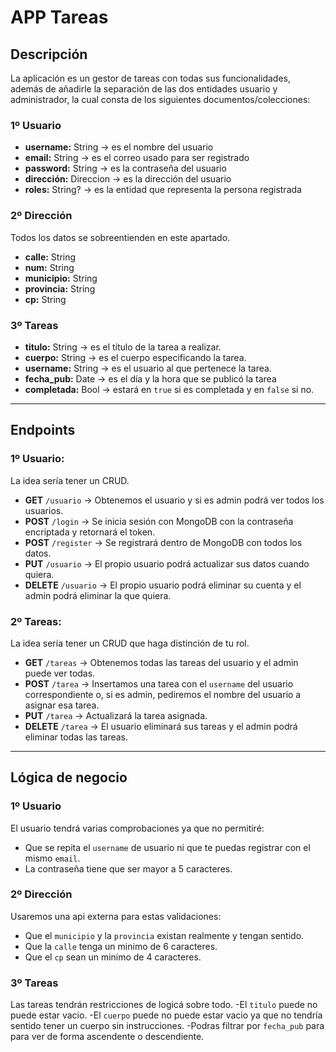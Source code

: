 # APP Tareas

## Descripción

La aplicación es un gestor de tareas con todas sus funcionalidades, además de añadirle la separación de las dos entidades usuario y administrador, la cual consta de los siguientes documentos/colecciones:

### 1º Usuario
- **username:** String → es el nombre del usuario  
- **email:** String → es el correo usado para ser registrado  
- **password:** String → es la contraseña del usuario  
- **dirección:** Direccion → es la dirección del usuario  
- **roles:** String? → es la entidad que representa la persona registrada  

### 2º Dirección
Todos los datos se sobreentienden en este apartado.  
- **calle:** String  
- **num:** String  
- **municipio:** String  
- **provincia:** String  
- **cp:** String  

### 3º Tareas
- **titulo:** String → es el título de la tarea a realizar.  
- **cuerpo:** String → es el cuerpo especificando la tarea.  
- **username:** String → es el usuario al que pertenece la tarea.  
- **fecha_pub:** Date → es el día y la hora que se publicó la tarea  
- **completada:** Bool → estará en `true` si es completada y en `false` si no.  

---

## Endpoints

### 1º Usuario:
La idea sería tener un CRUD.  

- **GET** `/usuario` → Obtenemos el usuario y si es admin podrá ver todos los usuarios.  
- **POST** `/login` → Se inicia sesión con MongoDB con la contraseña encriptada y retornará el token.  
- **POST** `/register` → Se registrará dentro de MongoDB con todos los datos.  
- **PUT** `/usuario` → El propio usuario podrá actualizar sus datos cuando quiera.  
- **DELETE** `/usuario` → El propio usuario podrá eliminar su cuenta y el admin podrá eliminar la que quiera.  

### 2º Tareas:
La idea sería tener un CRUD que haga distinción de tu rol.  

- **GET** `/tareas` → Obtenemos todas las tareas del usuario y el admin puede ver todas.  
- **POST** `/tarea` → Insertamos una tarea con el `username` del usuario correspondiente o, si es admin, pediremos el nombre del usuario a asignar esa tarea.  
- **PUT** `/tarea` → Actualizará la tarea asignada.  
- **DELETE** `/tarea` → El usuario eliminará sus tareas y el admin podrá eliminar todas las tareas.  

---

## Lógica de negocio

### 1º Usuario
El usuario tendrá varias comprobaciones ya que no permitiré:  
- Que se repita el `username` de usuario ni que te puedas registrar con el mismo `email`.  
- La contraseña tiene que ser mayor a 5 caracteres.

### 2º Dirección
Usaremos una api externa para estas validaciones: 
- Que el `municipio` y la `provincia` existan realmente y tengan sentido.
- Que la `calle` tenga un minimo de 6 caracteres.
- Que el `cp` sean un minimo de 4 caracteres.

### 3º Tareas
Las tareas tendrán restricciones de logicá sobre todo.
-El `titulo` puede no puede estar vacio.
-El `cuerpo` puede no puede estar vacio ya que no tendría sentido tener un cuerpo sin instrucciones.
-Podras filtrar por `fecha_pub` para para ver de forma ascendente o descendiente.




